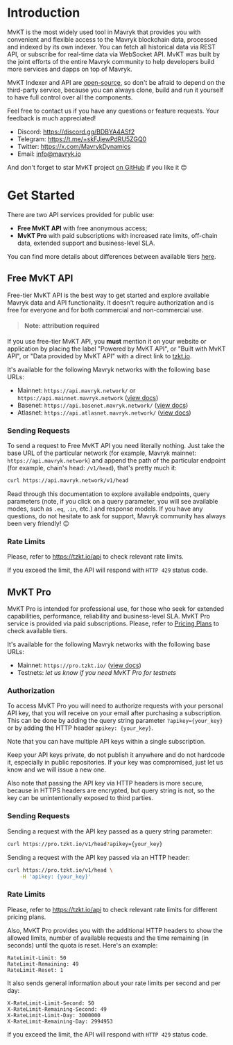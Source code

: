 ﻿# Introduction

MvKT is the most widely used tool in Mavryk that provides you with convenient and flexible access to the Mavryk blockchain data, processed and indexed by its own indexer. 
You can fetch all historical data via REST API, or subscribe for real-time data via WebSocket API. MvKT was built by the joint efforts of the entire Mavryk community 
to help developers build more services and dapps on top of Mavryk.

MvKT Indexer and API are [open-source](https://github.com/mavryk-network/mvkt), so don't be afraid to depend on the third-party service,
because you can always clone, build and run it yourself to have full control over all the components.

Feel free to contact us if you have any questions or feature requests.
Your feedback is much appreciated!

- Discord: https://discord.gg/BDBYA4ASf2
- Telegram: https://t.me/+skFJjewPdRU5ZGQ0
- Twitter: https://x.com/MavrykDynamics
- Email: info@mavryk.io

And don't forget to star MvKT project [on GitHub](https://github.com/mavryk-network/mvkt) if you like it 😊

# Get Started

There are two API services provided for public use:
- **Free MvKT API** with free anonymous access;
- **MvKT Pro** with paid subscriptions with increased rate limits, off-chain data, extended support and business-level SLA.

You can find more details about differences between available tiers [here](https://tzkt.io/api).

## Free MvKT API

Free-tier MvKT API is the best way to get started and explore available Mavryk data and API functionality.
It doesn't require authorization and is free for everyone and for both commercial and non-commercial use.

> #### Note: attribution required
If you use free-tier MvKT API, you **must** mention it on your website or application by placing the label
"Powered by MvKT API", or "Built with MvKT API", or "Data provided by MvKT API" with a direct link to [tzkt.io](https://tzkt.io).

It's available for the following Mavryk networks with the following base URLs:

- Mainnet: `https://api.mavryk.network/` or `https://api.mainnet.mavryk.network` ([view docs](https://api.mavryk.network))
- Basenet: `https://api.basenet.mavryk.network/` ([view docs](hhttps://api.basenet.mavryk.network))
- Atlasnet: `https://api.atlasnet.mavryk.network/` ([view docs](https://api.atlasnet.mavryk.network))

### Sending Requests

To send a request to Free MvKT API you need literally nothing. Just take the base URL of the particular network
(for example, Mavryk mainnet: `https://api.mavryk.network`) and append the path of the particular endpoint
(for example, chain's head: `/v1/head`), that's pretty much it: 

```bash
curl https://api.mavryk.network/v1/head
```

Read through this documentation to explore available endpoints, query parameters
(note, if you click on a query parameter, you will see available modes, such as `.eq`, `.in`, etc.)
and response models. If you have any questions, do not hesitate to ask for support, Mavryk community has always been very friendly! 😉

### Rate Limits

Please, refer to https://tzkt.io/api to check relevant rate limits.

If you exceed the limit, the API will respond with `HTTP 429` status code.

## MvKT Pro

MvKT Pro is intended for professional use, for those who seek for extended capabilities, performance, reliability and business-level SLA.
MvKT Pro service is provided via paid subscriptions. Please, refer to [Pricing Plans](https://tzkt.io/api) to check available tiers.

It's available for the following Mavryk networks with the following base URLs:

- Mainnet: `https://pro.tzkt.io/` ([view docs](https://api.mavryk.network))
- Testnets: *let us know if you need MvKT Pro for testnets*

### Authorization

To access MvKT Pro you will need to authorize requests with your personal API key, that you will receive on your email after purchasing a subscription.
This can be done by adding the query string parameter `?apikey={your_key}` or by adding the HTTP header `apikey: {your_key}`.

Note that you can have multiple API keys within a single subscription.

Keep your API keys private, do not publish it anywhere and do not hardcode it, especially in public repositories.
If your key was compromised, just let us know and we will issue a new one.

Also note that passing the API key via HTTP headers is more secure, because in HTTPS headers are encrypted,
but query string is not, so the key can be unintentionally exposed to third parties.

### Sending Requests

Sending a request with the API key passed as a query string parameter:

```bash
curl https://pro.tzkt.io/v1/head?apikey={your_key}
```

Sending a request with the API key passed via an HTTP header:

```bash
curl https://pro.tzkt.io/v1/head \
    -H 'apikey: {your_key}'
```

### Rate Limits

Please, refer to https://tzkt.io/api to check relevant rate limits for different pricing plans.

Also, MvKT Pro provides you with the additional HTTP headers to show the allowed limits, number of available requests
and the time remaining (in seconds) until the quota is reset. Here's an example:

```
RateLimit-Limit: 50
RateLimit-Remaining: 49
RateLimit-Reset: 1
```

It also sends general information about your rate limits per second and per day:

```
X-RateLimit-Limit-Second: 50
X-RateLimit-Remaining-Second: 49
X-RateLimit-Limit-Day: 3000000
X-RateLimit-Remaining-Day: 2994953
```

If you exceed the limit, the API will respond with `HTTP 429` status code.
